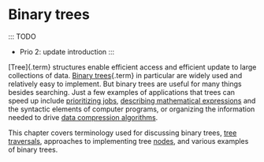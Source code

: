 
# Binary trees

::: TODO
- Prio 2: update introduction
:::

[Tree]{.term} structures enable efficient
access and efficient update to large collections of data.
[Binary trees](#binary-tree){.term} in
particular are widely used and relatively easy to implement. But binary
trees are useful for many things besides searching. Just a few examples
of applications that trees can speed up include
[prioritizing jobs](#priority-queues),
[describing mathematical expressions](#binary-tree-node-implementations)
and the syntactic elements of computer programs, or
organizing the information needed to drive
[data compression algorithms](#huffman-coding-trees).

This chapter covers terminology used for discussing binary trees,
[tree traversals](#binary-tree-traversals),
approaches to implementing tree [nodes](#binary-tree-node-implementations),
and various examples of binary trees.
